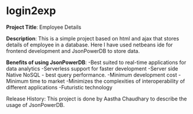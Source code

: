 # login2exp

**Project Title**: Employee Details

**Description**: 
This is a simple project based on html and ajax that stores details of employee in a database. 
Here I have used netbeans ide for frontend development and JsonPowerDB to store data. 

**Benefits of using JsonPowerDB**:
-Best suited to real-time applications for data analytics
-Serverless support for faster development
-Server side Native NoSQL - best query performance.
-Minimum development cost
-Minimum time to market
-Minimizes the complexities of interoperability of different applications
-Futuristic technology

Release History:
This project is done by Aastha Chaudhary to describe the usage of JsonPowerDB.

